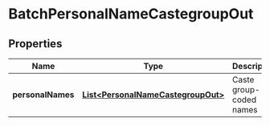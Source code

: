 
# BatchPersonalNameCastegroupOut

## Properties
Name | Type | Description | Notes
------------ | ------------- | ------------- | -------------
**personalNames** | [**List&lt;PersonalNameCastegroupOut&gt;**](PersonalNameCastegroupOut.md) | Caste group-coded names |  [optional]



